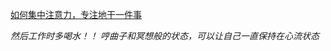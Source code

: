[如何集中注意力，专注地干一件事](https://www.zhihu.com/question/20433433)


*然后工作时多喝水！！ 哼曲子和冥想般的状态，可以让自己一直保持在心流状态*
